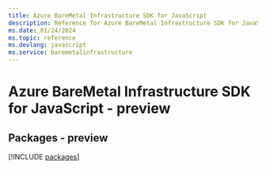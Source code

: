 ```yaml
---
title: Azure BareMetal Infrastructure SDK for JavaScript
description: Reference for Azure BareMetal Infrastructure SDK for JavaScript
ms.date: 01/24/2024
ms.topic: reference
ms.devlang: javascript
ms.service: baremetalinfrastructure
---
```

# Azure BareMetal Infrastructure SDK for JavaScript - preview
## Packages - preview
[!INCLUDE [packages](baremetal-infrastructure-index.md)]